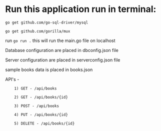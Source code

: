 # Run this application run in terminal:

```go get github.com/go-sql-driver/mysql```

```go get github.com/gorilla/mux```

run ```go run .``` this will run the main.go file on localhost

Database configuration are placed in dbconfig.json file

Server configuration are placed in serverconfig.json file

sample books data is placed in books.json

API's - 

        1) GET - /api/books

        2) GET - /api/books/{id}

        3) POST - /api/books

        4) PUT - /api/books/{id}

        5) DELETE - /api/books/{id}